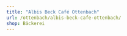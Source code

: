 ```yaml
---
title: "Albis Beck Café Ottenbach"
url: /ottenbach/albis-beck-cafe-ottenbach/
shop: Bäckerei
---
```

